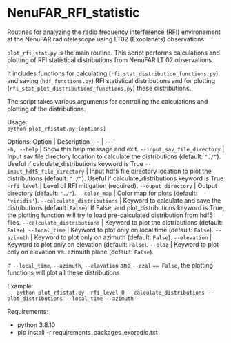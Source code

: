 # NenuFAR_RFI_statistic
Routines for analyzing the radio frequency interference (RFI) environement at the NenuFAR radiotelescope using LT02 (Exoplanets) observations


`plot_rfi_stat.py` is the main routine. This script performs calculations and plotting of RFI statistical distributions from NenuFAR LT 02 observations.

It includes functions for calculating (`rfi_stat_distribution_functions.py`) and saving (`hdf_functions.py`) RFI statistical distributions and for plotting (`rfi_stat_plot_distributions_functions.py`) these distributions.

The script takes various arguments for controlling the calculations and plotting of the distributions.

Usage:  
    `python plot_rfistat.py [options]`


Options: 
Option | Description
--- | ---  
`-h, --help` | Show this help message and exit.
`--input_sav_file_directory`  | Input sav file directory location to calculate the distributions (default: `"./"`). Useful if calculate_distributions keyword is True
`--input_hdf5_file_directory` | Input hdf5 file directory location to plot the distributions (default: `"./"`). Useful if calculate_distributions keyword is True
`-rfi_level` | Level of RFI mitigation (required).
`--ouput_directory`           | Output directory (default: `"./"`).
`--color_map`                 | Color map for plots (default: `'viridis'`).
`--calculate_distributions`   | Keyword to calculate and save the distributions (default: `False`). If False, and plot_distributions keyword is True, the plotting function will try to load pre-calculated distribution from hdf5 files.
`--calculate_distributions`   | Keyword to plot the distributions (default: `False`).
`--local_time`                | Keyword to plot only on local time (default: `False`).
`--azimuth`                   | Keyword to plot only on azimuth (default: `False`).
`--elevation`                 | Keyword to plot only on elevation (default: `False`).
`--elaz`                      | Keyword to plot only on elevation vs. azimuth plane (default: `False`).

If `--local_time`, `--azimuth`, `--elavation` and `--ezal` `== False`, the plotting functions will plot all these distributions  

Example:   
```    python plot_rfistat.py -rfi_level 0 --calculate_distributions --plot_distributions --local_time --azimuth ```

Requirements:
* python 3.8.10
* pip install -r requirements_packages_exoradio.txt
